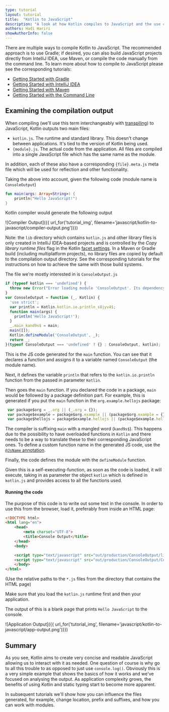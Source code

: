 ```yaml
---
type: tutorial
layout: tutorial
title:  "Kotlin to JavaScript"
description: "A look at how Kotlin compiles to JavaScript and the use cases for that."
authors: Hadi Hariri 
showAuthorInfo: false
---
```


There are multiple ways to compile Kotlin to JavaScript.
The recommended approach is to use Gradle; if desired, you can also build JavaScript projects directly from
IntelliJ IDEA, use Maven, or compile the code manually from the command line.
To learn more about how to compile to JavaScript please see the corresponding tutorials:
 
* [Getting Started with Gradle](../getting-started-gradle/getting-started-with-gradle.html)
* [Getting Started with IntelliJ IDEA](../getting-started-idea/getting-started-with-intellij-idea.html)
* [Getting Started with Maven](../getting-started-maven/getting-started-with-maven.html)
* [Getting Started with the Command Line](../getting-started-command-line/command-line-library-js.html)


## Examining the compilation output

When compiling (we'll use this term interchangeably with [transpiling](https://en.wiktionary.org/wiki/transpile)) to JavaScript, Kotlin outputs two main files:

* `kotlin.js`. The runtime and standard library. This doesn't change between applications. It's tied to the version of Kotlin being used.
* `{module}.js`. The actual code from the application. All files are compiled into a single JavaScript file which has the same name as the module.

In addition, each of these also have a corresponding `{file}.meta.js` meta file which will be used for reflection and other functionality. 

Taking the above into account, given the following code (module name is `ConsoleOutput`)

<div class="sample" markdown="1" data-target-platform="js" theme="idea">

```kotlin
fun main(args: Array<String>) {
    println("Hello JavaScript!")
}
```
</div>

Kotlin compiler would generate the following output

   ![Compiler Output]({{ url_for('tutorial_img', filename='javascript/kotlin-to-javascript/compiler-output.png')}})
   
Note: the `lib` directory which contains `kotlin.js` and other library files is only created in IntelliJ IDEA-based projects and is controlled by the *Copy library runtime files* flag in the Kotlin [facet settings](https://www.jetbrains.com/help/idea/facets.html). In a Maven or Gradle build (including multiplatform projects), no library files are copied by default to the compilation output directory. See the corresponding tutorials for the instructions on how to achieve the same with those build systems.

The file we're mostly interested in is `ConsoleOutput.js`

<div class="sample" markdown="1" theme="idea" mode="js">

```javascript
if (typeof kotlin === 'undefined') {
  throw new Error("Error loading module 'ConsoleOutput'. Its dependency 'kotlin' was not found. /* ... */");
}
var ConsoleOutput = function (_, Kotlin) {
  'use strict';
  var println = Kotlin.kotlin.io.println_s8jyv4$;
  function main(args) {
    println('Hello JavaScript!');
  }
  _.main_kand9s$ = main;
  main([]);
  Kotlin.defineModule('ConsoleOutput', _);
  return _;
}(typeof ConsoleOutput === 'undefined' ? {} : ConsoleOutput, kotlin);
```
</div>

This is the JS code generated for the `main` function. You can see that it declares a function and assigns it to a variable named `ConsoleOutput` (the module name). 

Next, it defines the variable `println` that refers to the `kotlin.io.println` function from the passed in parameter `Kotlin`. 

Then goes the `main` function. If you declared the code in a package, `main` would be followed by a package definition part. For example, this is generated if you put the `main` function in the `org.example.hellojs` package:
 
 <div class="sample" markdown="1" theme="idea" mode="js">
 
 ```javascript
  var package$org = _.org || (_.org = {});
  var package$example = package$org.example || (package$org.example = {});
  var package$hellojs = package$example.hellojs || (package$example.hellojs = {});
```
</div>

The compiler is suffixing `main` with a mangled word (`kand9s$`). This happens due to the possibility to have overloaded functions in `Kotlin` and there needs to be a way to
translate these to their corresponding JavaScript ones. To define a custom function name in the generated JS code, use the [`@JsName` annotation](/docs/reference/js-to-kotlin-interop.html#jsname-annotation). 

Finally, the code defines the module with the `defineModule` function. 

Given this is a self-executing-function, as soon as the code is loaded, it will execute, taking in as parameter the object `kotlin` which is defined in `kotlin.js` and provides access to all the functions used.


#### Running the code

The purpose of this code is to write out some text in the console. In order to use this from the browser, load it, preferably from inside an HTML page:

<div class="sample" markdown="1" theme="idea" mode="xml" auto-indent="false">

```html
<!DOCTYPE html>
<html lang="en">
    <head>
        <meta charset="UTF-8">
        <title>Console Output</title>
    </head>
    <body>

    <script type="text/javascript" src="out/production/ConsoleOutput/lib/kotlin.js"></script>
    <script type="text/javascript" src="out/production/ConsoleOutput/ConsoleOutput.js"></script>
    </body>
</html>
```
</div>

(Use the relative paths to the `*.js` files from the directory that contains the HTML page)

Make sure that you load the `kotlin.js` runtime first and then your application.

The output of this is a blank page that prints `Hello JavaScript` to the console.

   ![Application Output]({{ url_for('tutorial_img', filename='javascript/kotlin-to-javascript/app-output.png')}})

## Summary

As you see, Kotlin aims to create very concise and readable JavaScript allowing us to interact with it as needed. One question of course is why go to 
all this trouble to as opposed to just use `console.log()`. Obviously this is a very simple example that shows the basics of how it works and we've focused on analysing the output. As application complexity grows, the benefits 
of using Kotlin and static typing start to become more apparent.

In subsequent tutorials we'll show how you can influence the files generated, for example, change location, prefix and suffixes, and how you can work with modules.
